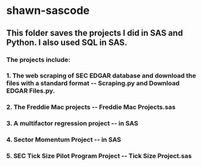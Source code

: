 # shawn-sascode
## This folder saves the projects I did in SAS and Python. I also used SQL in SAS.
### The projects include:
### 1. The web scraping of SEC EDGAR database and download the files with a standard format -- Scraping.py and Download EDGAR Files.py.
### 2. The Freddie Mac projects -- Freddie Mac Projects.sas
### 3. A multifactor regression project -- in SAS
### 4. Sector Momentum Project -- in SAS
### 5. SEC Tick Size Pilot Program Project -- Tick Size Project.sas

